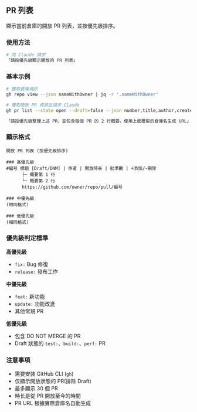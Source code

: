 ## PR 列表

顯示當前倉庫的開放 PR 列表，並按優先級排序。

### 使用方法

```bash
# 向 Claude 請求
「請按優先級顯示開放的 PR 列表」
```

### 基本示例

```bash
# 獲取倉庫資訊
gh repo view --json nameWithOwner | jq -r '.nameWithOwner'

# 獲取開放 PR 資訊並請求 Claude
gh pr list --state open --draft=false --json number,title,author,createdAt,additions,deletions,reviews --limit 30

「請按優先級整理上述 PR，並包含每個 PR 的 2 行概要。使用上面獲取的倉庫名生成 URL」
```

### 顯示格式

```text
開放 PR 列表 (按優先級排序)

### 高優先級
#編号 標題 [Draft/DNM] | 作者 | 開放時长 | 批準數 | +添加/-刪除
      ├─ 概要第 1 行
      └─ 概要第 2 行
      https://github.com/owner/repo/pull/編号

### 中優先級
(相同格式)

### 低優先級
(相同格式)
```

### 優先級判定標準

**高優先級**

- `fix:` Bug 修復
- `release:` 發布工作

**中優先級**

- `feat:` 新功能
- `update:` 功能改進
- 其他常規 PR

**低優先級**

- 包含 DO NOT MERGE 的 PR
- Draft 狀態的 `test:`、`build:`、`perf:` PR

### 注意事項

- 需要安裝 GitHub CLI (`gh`)
- 仅顯示開放狀態的 PR(排除 Draft)
- 最多顯示 30 個 PR
- 時长是從 PR 開放至今的時間
- PR URL 根據實際倉庫名自動生成
